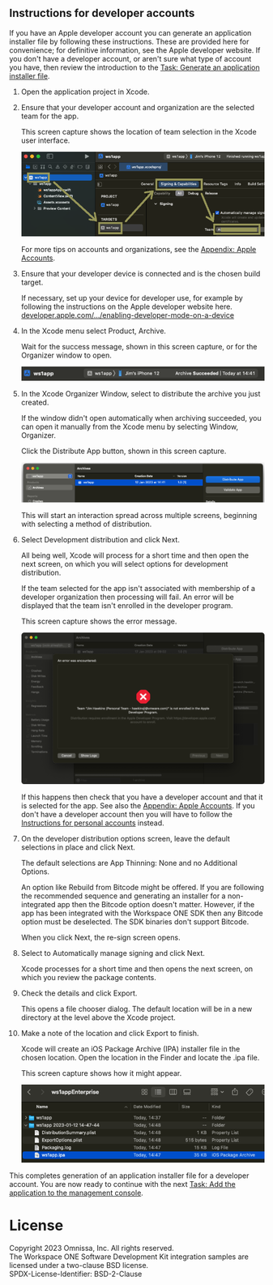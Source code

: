 ## Instructions for developer accounts
If you have an Apple developer account you can generate an application installer
file by following these instructions. These are provided here for convenience;
for definitive information, see the Apple developer website. If you don't have a
developer account, or aren't sure what type of account you have, then review the
introduction to the
[Task: Generate an application installer file](../readme.md).

1.  Open the application project in Xcode.

2.  Ensure that your developer account and organization are the selected team
    for the app.

    This screen capture shows the location of team selection in the Xcode user
    interface.

    ![**Screen Capture:** Xcode select team](Screen_XcodeTeam_Enterprise.png)

    For more tips on accounts and organizations, see the
    [Appendix: Apple Accounts](../../21Appendix_Apple-Accounts/readme.md).

3.  Ensure that your developer device is connected and is the chosen build
    target.

    If necessary, set up your device for developer use, for example by following
    the instructions on the Apple developer website here.  
    [developer.apple.com/…/enabling-developer-mode-on-a-device](https://developer.apple.com/documentation/xcode/enabling-developer-mode-on-a-device)

4.  In the Xcode menu select Product, Archive.

    Wait for the success message, shown in this screen capture, or for the
    Organizer window to open.

    ![**Screen Capture:** Xcode archive succeeded](Screen_XcodeArchiveSucceeded.png)

5.  In the Xcode Organizer Window, select to distribute the archive you just
    created.

    If the window didn't open automatically when archiving succeeded, you can
    open it manually from the Xcode menu by selecting Window, Organizer.

    Click the Distribute App button, shown in this screen capture.

    ![**Screen Capture:** Xcode distribute app](Screen_XcodeDistributeApp.png)

    This will start an interaction spread across multiple screens, beginning
    with selecting a method of distribution.

6.  Select Development distribution and click Next.

    All being well, Xcode will process for a short time and then open the next
    screen, on which you will select options for development distribution.

    If the team selected for the app isn't associated with membership of a
    developer organization then processing will fail. An error will be displayed
    that the team isn't enrolled in the developer program.

    This screen capture shows the error message.

    ![**Screen Capture:** Xcode distribution error](Screen_XcodeDistributionError.png)

    If this happens then check that you have a developer account and that it is
    selected for the app. See also the
    [Appendix: Apple Accounts](../../21Appendix_Apple-Accounts/readme.md). If
    you don't have a developer account then you will have to follow
    the [Instructions for personal accounts](../02Instructions-for-personal-accounts/readme.md)
    instead.

7.  On the developer distribution options screen, leave the default selections
    in place and click Next.

    The default selections are App Thinning: None and no Additional Options.

    An option like Rebuild from Bitcode might be offered. If you are following
    the recommended sequence and generating an installer for a non-integrated
    app then the Bitcode option doesn't matter. However, if the app has been
    integrated with the Workspace ONE SDK then any Bitcode option must be
    deselected. The SDK binaries don't support Bitcode.

    When you click Next, the re-sign screen opens.

8.  Select to Automatically manage signing and click Next.

    Xcode processes for a short time and then opens the next screen, on which
    you review the package contents.

9.  Check the details and click Export.

    This opens a file chooser dialog. The default location will be in a new
    directory at the level above the Xcode project.

10. Make a note of the location and click Export to finish.

    Xcode will create an iOS Package Archive (IPA) installer file in the chosen
    location. Open the location in the Finder and locate the .ipa file.

    This screen capture shows how it might appear.

    ![**Screen Capture:** Distribution folder with application installer in Finder](Screen_FinderDistributionFolder.png)

This completes generation of an application installer file for a developer
account. You are now ready to continue with the next
[Task: Add the application to the management console](../../05Task_Add-the-application-to-the-management-console/readme.md).

# License
Copyright 2023 Omnissa, Inc. All rights reserved.  
The Workspace ONE Software Development Kit integration samples are licensed
under a two-clause BSD license.  
SPDX-License-Identifier: BSD-2-Clause